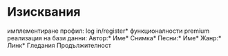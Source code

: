 # Изисквания

имплементиране профил:
  log in/register*
  функционалности
  premium
реализация на бази данни:
  Автор:*
    Име*
    Снимка*
    Песни:*
      Име*
      Жанр:*
      Линк*
      Гледания
      Продължителност
